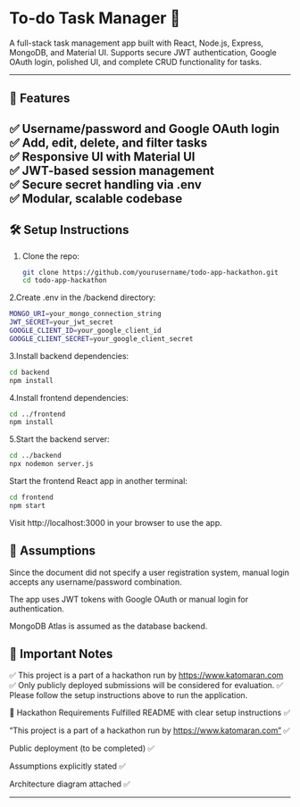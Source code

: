 # To-do Task Manager 📝

A full-stack task management app built with React, Node.js, Express, MongoDB, and Material UI. Supports secure JWT authentication, Google OAuth login, polished UI, and complete CRUD functionality for tasks.

---

## 🚀 Features

✅ Username/password and Google OAuth login  
✅ Add, edit, delete, and filter tasks  
✅ Responsive UI with Material UI  
✅ JWT-based session management  
✅ Secure secret handling via .env  
✅ Modular, scalable codebase
---
## 🛠️ Setup Instructions

1. Clone the repo:
   ```bash
   git clone https://github.com/yourusername/todo-app-hackathon.git
   cd todo-app-hackathon
   ```
2.Create .env in the /backend directory:
```bash
MONGO_URI=your_mongo_connection_string
JWT_SECRET=your_jwt_secret
GOOGLE_CLIENT_ID=your_google_client_id
GOOGLE_CLIENT_SECRET=your_google_client_secret
```
3.Install backend dependencies:
```bash
cd backend
npm install
```
4.Install frontend dependencies:
```bash
cd ../frontend
npm install
```
5.Start the backend server:
```bash
cd ../backend
npx nodemon server.js
```
Start the frontend React app in another terminal:
```bash
cd frontend
npm start
```
Visit http://localhost:3000 in your browser to use the app.

## 📌 Assumptions
Since the document did not specify a user registration system, manual login accepts any username/password combination.

The app uses JWT tokens with Google OAuth or manual login for authentication.

MongoDB Atlas is assumed as the database backend.


## 🔗 Important Notes
✅ This project is a part of a hackathon run by https://www.katomaran.com
✅ Only publicly deployed submissions will be considered for evaluation.
✅ Please follow the setup instructions above to run the application.

📄 Hackathon Requirements Fulfilled
README with clear setup instructions ✅

“This project is a part of a hackathon run by https://www.katomaran.com” ✅

Public deployment (to be completed) ✅

Assumptions explicitly stated ✅

Architecture diagram attached ✅

---


